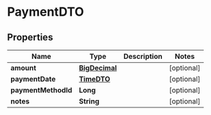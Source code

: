 # PaymentDTO

## Properties
Name | Type | Description | Notes
------------ | ------------- | ------------- | -------------
**amount** | [**BigDecimal**](BigDecimal.md) |  |  [optional]
**paymentDate** | [**TimeDTO**](TimeDTO.md) |  |  [optional]
**paymentMethodId** | **Long** |  |  [optional]
**notes** | **String** |  |  [optional]
